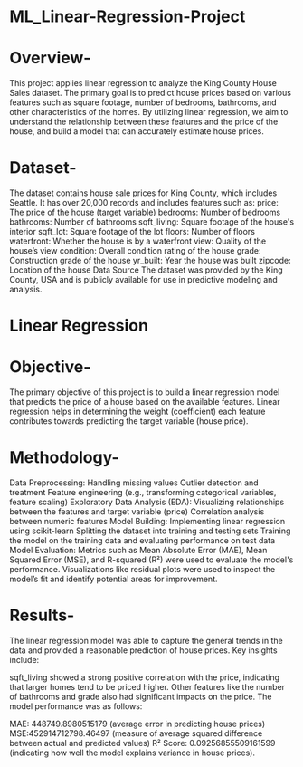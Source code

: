 # ML_Linear-Regression-Project

# Overview-
This project applies linear regression to analyze the King County House Sales dataset. The primary goal is to predict house prices based on various features such as square footage, number of bedrooms, bathrooms, and other characteristics of the homes. By utilizing linear regression, we aim to understand the relationship between these features and the price of the house, and build a model that can accurately estimate house prices.

# Dataset-
The dataset contains house sale prices for King County, which includes Seattle. It has over 20,000 records and includes features such as:
price: The price of the house (target variable)
bedrooms: Number of bedrooms
bathrooms: Number of bathrooms
sqft_living: Square footage of the house's interior
sqft_lot: Square footage of the lot
floors: Number of floors
waterfront: Whether the house is by a waterfront
view: Quality of the house’s view
condition: Overall condition rating of the house
grade: Construction grade of the house
yr_built: Year the house was built
zipcode: Location of the house
Data Source
The dataset was provided by the King County, USA and is publicly available for use in predictive modeling and analysis.

# Linear Regression

# Objective-
The primary objective of this project is to build a linear regression model that predicts the price of a house based on the available features. Linear regression helps in determining the weight (coefficient) each feature contributes towards predicting the target variable (house price).

# Methodology-
Data Preprocessing: Handling missing values
Outlier detection and treatment
Feature engineering (e.g., transforming categorical variables, feature scaling)
Exploratory Data Analysis (EDA): Visualizing relationships between the features and target variable (price)
Correlation analysis between numeric features
Model Building: Implementing linear regression using scikit-learn
Splitting the dataset into training and testing sets
Training the model on the training data and evaluating performance on test data
Model Evaluation: Metrics such as Mean Absolute Error (MAE), Mean Squared Error (MSE), and R-squared (R²) were used to evaluate the model's performance.
Visualizations like residual plots were used to inspect the model’s fit and identify potential areas for improvement.

# Results-
The linear regression model was able to capture the general trends in the data and provided a reasonable prediction of house prices. Key insights include:

sqft_living showed a strong positive correlation with the price, indicating that larger homes tend to be priced higher.
Other features like the number of bathrooms and grade also had significant impacts on the price.
The model performance was as follows:

MAE: 448749.8980515179 (average error in predicting house prices)
MSE:452914712798.46497 (measure of average squared difference between actual and predicted values)
R² Score: 0.09256855509161599 (indicating how well the model explains variance in house prices).
